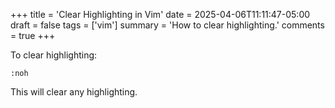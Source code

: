 +++
title = 'Clear Highlighting in Vim'
date = 2025-04-06T11:11:47-05:00
draft = false
tags = ['vim']
summary = 'How to clear highlighting.'
comments = true
+++

To clear highlighting:

```
:noh
```

This will clear any highlighting.
